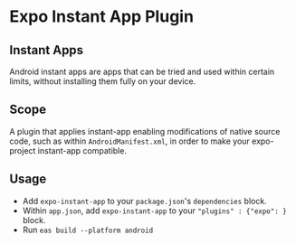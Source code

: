 # Expo Instant App Plugin
## Instant Apps
Android instant apps are apps that can be tried and used within certain limits, without installing them fully on your device.
## Scope
A plugin that applies instant-app enabling modifications of native source code, such as within `AndroidManifest.xml`, in order to make your expo-project instant-app compatible.
## Usage
- Add `expo-instant-app` to your `package.json`'s `dependencies` block.  
- Within `app.json`, add `expo-instant-app` to your `"plugins" : {"expo": }` block.
- Run `eas build --platform android`  
